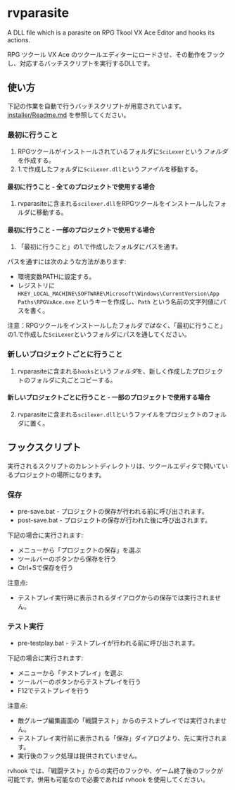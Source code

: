 rvparasite
===========

A DLL file which is a parasite on RPG Tkool VX Ace Editor and hooks its actions.

RPG ツクール VX Ace のツクールエディターにロードさせ、その動作をフックし、対応するバッチスクリプトを実行するDLLです。

## 使い方

下記の作業を自動で行うバッチスクリプトが用意されています。
[installer/Readme.md](installer/Readme.md) を参照してください。

### 最初に行うこと

1. RPGツクールがインストールされているフォルダに`SciLexer`という*フォルダ*を作成する。
2. 1.で作成したフォルダに`SciLexer.dll`という*ファイル*を移動する。

#### 最初に行うこと - 全てのプロジェクトで使用する場合

1. rvparasiteに含まれる`scilexer.dll`をRPGツクールをインストールしたフォルダに移動する。

#### 最初に行うこと - 一部のプロジェクトで使用する場合

1. 「最初に行うこと」の1.で作成したフォルダにパスを通す。

パスを通すには次のような方法があります:

* 環境変数PATHに設定する。
* レジストリに `HKEY_LOCAL_MACHINE\SOFTWARE\Microsoft\Windows\CurrentVersion\App Paths\RPGVxAce.exe` というキーを作成し、`Path` という名前の文字列値にパスを書く。

注意：RPGツクールをインストールしたフォルダ*ではなく*、「最初に行うこと」の1.で作成した`SciLexer`というフォルダにパスを通してください。

### 新しいプロジェクトごとに行うこと

1. rvparasiteに含まれる`hooks`という*フォルダ*を、新しく作成したプロジェクトのフォルダに丸ごとコピーする。

#### 新しいプロジェクトごとに行うこと - 一部のプロジェクトで使用する場合

2. rvparasiteに含まれる`scilexer.dll`というファイルをプロジェクトのフォルダに置く。


## フックスクリプト

実行されるスクリプトのカレントディレクトリは、ツクールエディタで開いているプロジェクトの場所になります。

### 保存

* pre-save.bat - プロジェクトの保存が行われる前に呼び出されます。
* post-save.bat - プロジェクトの保存が行われた後に呼び出されます。

下記の場合に実行されます:

* メニューから「プロジェクトの保存」を選ぶ
* ツールバーのボタンから保存を行う
* Ctrl+Sで保存を行う

注意点:

* テストプレイ実行時に表示されるダイアログからの保存では実行されません。

### テスト実行

* pre-testplay.bat - テストプレイが行われる前に呼び出されます。

下記の場合に実行されます:

* メニューから「テストプレイ」を選ぶ
* ツールバーのボタンからテストプレイを行う
* F12でテストプレイを行う

注意点:

* 敵グループ編集画面の「戦闘テスト」からのテストプレイでは実行されません。
* テストプレイ実行前に表示される「保存」ダイアログより、先に実行されます。
* 実行後のフック処理は提供されていません。

rvhook では、「戦闘テスト」からの実行のフックや、ゲーム終了後のフックが可能です。併用も可能なので必要であれば rvhook を使用してください。


